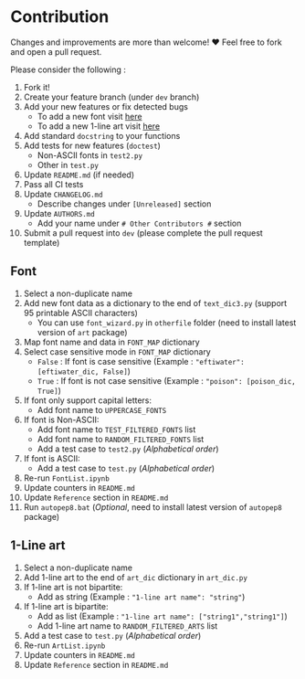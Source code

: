 # Contribution			

Changes and improvements are more than welcome! ❤️ Feel free to fork and open a pull request.

Please consider the following :

1. Fork it!
2. Create your feature branch (under `dev` branch)
3. Add your new features or fix detected bugs
	- To add a new font visit [here](#font)
	- To add a new 1-line art visit [here](#1-line-art)
4. Add standard `docstring` to your functions
5. Add tests for new features (`doctest`)
	- Non-ASCII fonts in `test2.py`
	- Other in `test.py`
6. Update `README.md` (if needed)
7. Pass all CI tests
8. Update `CHANGELOG.md`
	- Describe changes under `[Unreleased]` section
9. Update `AUTHORS.md`
	- Add your name under `# Other Contributors #` section
10. Submit a pull request into `dev` (please complete the pull request template)



## Font

1. Select a non-duplicate name
2. Add new font data as a dictionary to the end of `text_dic3.py` (support 95 printable ASCII characters)
	- You can use `font_wizard.py` in `otherfile` folder (need to install latest version of `art` package)
3. Map font name and data in `FONT_MAP` dictionary
4. Select case sensitive mode in `FONT_MAP` dictionary
	- `False` : If font is case sensitive (Example : ```"eftiwater": [eftiwater_dic, False]```)
	- `True` : If font is not case sensitive (Example : ```"poison": [poison_dic, True]```)
5. If font only support capital letters:
	- Add font name to `UPPERCASE_FONTS`
6. If font is Non-ASCII:
	- Add font name to `TEST_FILTERED_FONTS` list
	- Add font name to `RANDOM_FILTERED_FONTS` list
	- Add a test case to `test2.py` (*Alphabetical order*)
7. If font is ASCII:
	- Add a test case to `test.py` (*Alphabetical order*) 
8. Re-run `FontList.ipynb`
9. Update counters in `README.md`
10. Update `Reference` section in `README.md`
11. Run `autopep8.bat` (*Optional*, need to install latest version of `autopep8` package)


## 1-Line art

1. Select a non-duplicate name
2. Add 1-line art to the end of ‍`art_dic` dictionary in `art_dic.py`
3. If 1-line art is not bipartite:
	- Add as string (Example : ```"1-line art name": "string"```)
4. If 1-line art is bipartite:
	- Add as list (Example : ```"1-line art name": ["string1","string1"]```)
	- Add 1-line art name to `RANDOM_FILTERED_ARTS` list
5. Add a test case to `test.py` (*Alphabetical order*)  
6. Re-run `ArtList.ipynb`
7. Update counters in `README.md`
8. Update `Reference` section in `README.md`
